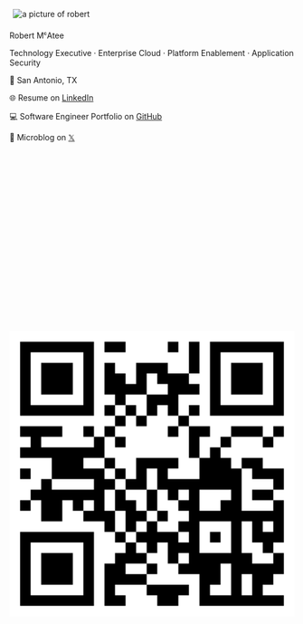 <img alt="a picture of robert" src="https://avatars.githubusercontent.com/u/5986785" width="200" height="200" align="" style="padding:0.4rem" />

Robert MᶜAtee

Technology Executive · Enterprise Cloud · Platform Enablement · Application Security

📍 San Antonio, TX

🌐 Resume on [LinkedIn](https://www.linkedin.com/in/robertmcatee)

💻 Software Engineer Portfolio on [GitHub](https://github.com/robertmcatee)

💬 Microblog on [𝕏](https://x.com/RobertMcAtee)

<br /><br /><br /><br /><br /><br /><br /><br /><br /><br /><br /><br /><br /><br /><br /><br /><br /><br />

![qr code for this site](qr-code.png)

<br /><br /><br /><br /><br /><br /><br /><br /><br /><br /><br /><br />

